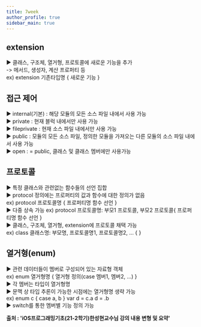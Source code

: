 ```yaml
---
title: 7week
author_profile: true
sidebar_main: true
---
```

## extension
▶ 클래스, 구조체, 열거형, 프로토콜에 새로운 기능을 추가  
-> 메서드, 생성자, 계산 프로퍼티 등   
ex) extension 기존타입명 { 새로운 기능 }  

## 접근 제어
▶ internal(기본) : 해당 모듈의 모든 소스 파일 내에서 사용 가능   
▶ private : 현재 블럭 내에서만 사용 가능  
▶ fileprivate : 현재 소스 파일 내에서만 사용 가능   
▶ public : 모듈의 모든 소스 파일, 정의한 모듈을 가져오는 다른 모듈의 소스 파일 내에서 사용 가능  
▶ open : = public, 클래스 및 클래스 멤버에만 사용가능  

## 프로토콜
▶ 특정 클래스와 관련없는 함수들의 선언 집합  
▶ protocol 정의에는 프로퍼티의 값과 함수에 대한 정의가 없음  
ex) protocol 프로토콜명 { 프로퍼티명  함수 선언 }  
▶ 다중 상속 가능
ex) protocol 프로토콜명: 부모1 프로토콜, 부모2 프로토콜{ 프로퍼티명  함수 선언 }  
▶ 클래스, 구조체, 열거형, extension에 프로토콜 채택 가능  
ex) class 클래스명: 부모명, 프로토콜명1, 프로토콜명2, ... { }   

## 열거형(enum)
▶ 관련 데이터들이 멤버로 구성되어 있는 자료형 객체  
ex) enum 열거형명 { 열거형 정의(case 멤버1, 멤버2, ...) }  
▶ 각 멤버는 타입이 열거형명  
▶ 문맥 상 타입 추론이 가능한 시점에는 열거형명 생략 가능  
ex) enum c { case a, b }  var d = c.a  d = .b  
▶ switch를 통한 멤버별 기능 정의 가능  

__출처 : 'iOS프로그래밍기초(21-2학기)한성현교수님 강의 내용 변형 및 요약'__   